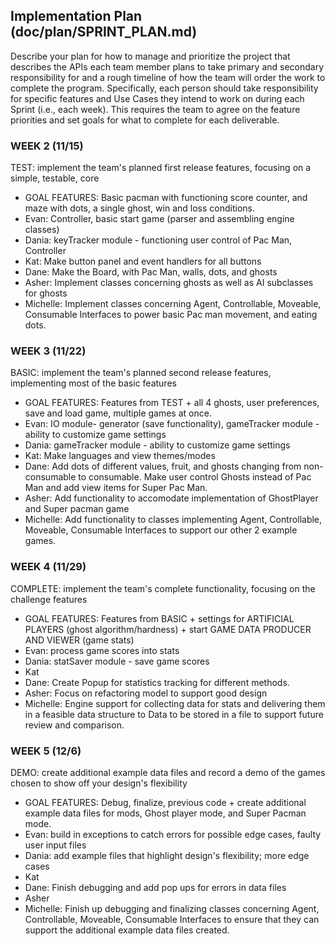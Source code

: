 ## Implementation Plan (doc/plan/SPRINT_PLAN.md)

Describe your plan for how to manage and prioritize the project that describes the APIs each team
member plans to take primary and secondary responsibility for and a rough timeline of how the team
will order the work to complete the program. Specifically, each person should take responsibility
for specific features and Use Cases they intend to work on during each Sprint (i.e., each week).
This requires the team to agree on the feature priorities and set goals for what to complete for
each deliverable.

### WEEK 2 (11/15)

TEST: implement the team's planned first release features, focusing on a simple, testable, core

* GOAL FEATURES: Basic pacman with functioning score counter, and maze with dots, a single ghost, win and loss
  conditions.
* Evan: Controller, basic start game (parser and assembling engine classes)
* Dania: keyTracker module - functioning user control of Pac Man, Controller
* Kat: Make button panel and event handlers for all buttons
* Dane: Make the Board, with Pac Man, walls, dots, and ghosts
* Asher: Implement classes concerning ghosts as well as AI subclasses for ghosts
* Michelle: Implement classes concerning Agent, Controllable, Moveable, Consumable Interfaces to
  power basic Pac man movement, and eating dots.

### WEEK 3 (11/22)

BASIC: implement the team's planned second release features, implementing most of the basic features

* GOAL FEATURES: Features from TEST + all 4 ghosts, user preferences, save and load game, multiple games at once.
* Evan: IO module- generator (save functionality), gameTracker module - ability to customize game settings
* Dania: gameTracker module - ability to customize game settings
* Kat: Make languages and view themes/modes
* Dane: Add dots of different values, fruit, and ghosts changing from non-consumable to consumable. Make user control Ghosts instead of Pac Man and add view items for Super Pac Man.
* Asher: Add functionality to accomodate implementation of GhostPlayer and Super pacman game
* Michelle: Add functionality to classes implementing Agent, Controllable, Moveable, Consumable
  Interfaces to support our other 2 example games.

### WEEK 4 (11/29)

COMPLETE: implement the team's complete functionality, focusing on the challenge features

* GOAL FEATURES: Features from BASIC + settings for ARTIFICIAL PLAYERS (ghost algorithm/hardness) + start GAME DATA
  PRODUCER AND VIEWER (game stats)
* Evan: process game scores into stats
* Dania: statSaver module - save game scores
* Kat
* Dane: Create Popup for statistics tracking for different methods.
* Asher: Focus on refactoring model to support good design
* Michelle: Engine support for collecting data for stats and delivering them in a feasible data
  structure to Data to be stored in a file to support future review and comparison.

### WEEK 5 (12/6)

DEMO: create additional example data files and record a demo of the games chosen to show off your
design's flexibility

* GOAL FEATURES: Debug, finalize, previous code + create additional example data files for mods, Ghost player mode,
  and Super Pacman mode.
* Evan: build in exceptions to catch errors for possible edge cases, faulty user input files 
* Dania: add example files that highlight design's flexibility; more edge cases
* Kat
* Dane: Finish debugging and add pop ups for errors in data files
* Asher
* Michelle: Finish up debugging and finalizing classes concerning Agent, Controllable, Moveable,
  Consumable Interfaces to ensure that they can support the additional example data files created. 

